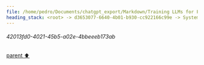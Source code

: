 ```yaml
---
file: /home/pedro/Documents/chatgpt_export/Markdown/Training LLMs for FIM.md
heading_stack: <root> -> d3653077-6640-4b01-b930-cc922166c99e -> System -> 42013fd0-4021-45b5-a02e-4bbeeeb173ab
---
```

###### 42013fd0-4021-45b5-a02e-4bbeeeb173ab
[parent ⬆️](#d3653077-6640-4b01-b930-cc922166c99e)
